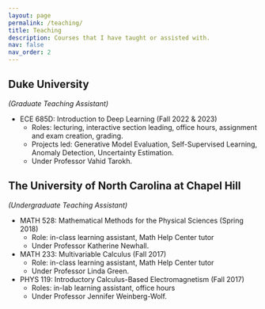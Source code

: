 ```yaml
---
layout: page
permalink: /teaching/
title: Teaching
description: Courses that I have taught or assisted with.
nav: false
nav_order: 2
---
```


## Duke University

*(Graduate Teaching Assistant)*

- ECE 685D: Introduction to Deep Learning (Fall 2022 & 2023)
  - Roles: lecturing, interactive section leading, office hours, assignment and exam creation, grading.
  - Projects led: Generative Model Evaluation, Self-Supervised Learning, Anomaly Detection, Uncertainty Estimation.
  - Under Professor Vahid Tarokh.

## The University of North Carolina at Chapel Hill
*(Undergraduate Teaching Assistant)*

- MATH 528: Mathematical Methods for the Physical Sciences (Spring 2018)
  - Role: in-class learning assistant, Math Help Center tutor
  - Under Professor Katherine Newhall.
- MATH 233: Multivariable Calculus (Fall 2017)
  - Role: in-class learning assistant, Math Help Center tutor
  - Under Professor Linda Green.
- PHYS 119: Introductory Calculus-Based Electromagnetism (Fall 2017)
  - Roles: in-lab learning assistant, office hours
  - Under Professor Jennifer Weinberg-Wolf.

